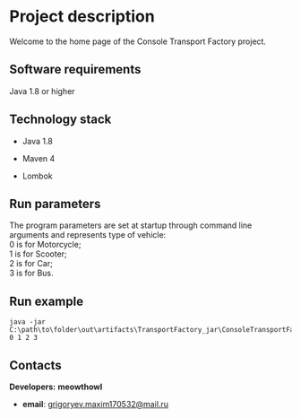# Project description

Welcome to the home page of the Console Transport Factory project.

## Software requirements

Java 1.8 or higher

## Technology stack
- Java 1.8

- Maven 4

- Lombok
  
## Run parameters

The program parameters are set at startup through command line arguments and represents type of vehicle:  
  0 is for Motorcycle;  
  1 is for Scooter;  
  2 is for Car;  
  3 is for Bus.  

## Run example

  ```
  java -jar C:\path\to\folder\out\artifacts\TransportFactory_jar\ConsoleTransportFactory.jar 0 1 2 3
  ```

## Contacts
**Developers:**
**meowthowl**
- **email**: grigoryev.maxim170532@mail.ru
